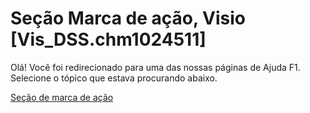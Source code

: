 
# Seção Marca de ação, Visio [Vis_DSS.chm1024511]

Olá! Você foi redirecionado para uma das nossas páginas de Ajuda F1. Selecione o tópico que estava procurando abaixo.

[Seção de marca de ação](http://msdn.microsoft.com/library/a05d668f-70c9-b6fa-cac1-462af37b4f8f%28Office.15%29.aspx)
